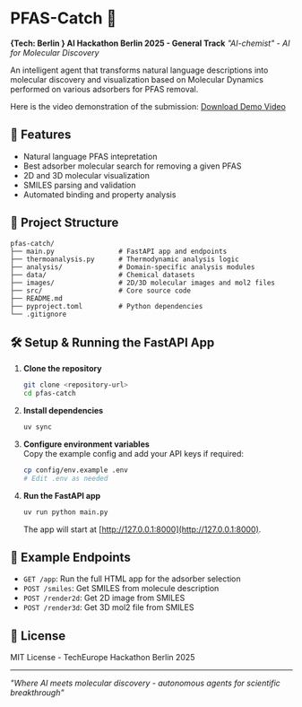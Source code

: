 # PFAS-Catch 🧪

**{Tech: Berlin } AI Hackathon Berlin 2025 - General Track**
*"AI-chemist" - AI for Molecular Discovery*

An intelligent agent that transforms natural language descriptions into molecular discovery and visualization based on Molecular Dynamics performed on various adsorbers for PFAS removal.

Here is the video demonstration of the submission: [Download Demo Video](https://drive.google.com/file/d/1q7I1suQlWol1CHcKXmZfSbBtwTPGl6Eh/view?usp=drive_link)

## 🚀 Features

- Natural language PFAS intepretation
- Best adsorber molecular search for removing a given PFAS
- 2D and 3D molecular visualization
- SMILES parsing and validation
- Automated binding and property analysis

## 📁 Project Structure

```
pfas-catch/
├── main.py                # FastAPI app and endpoints
├── thermoanalysis.py      # Thermodynamic analysis logic
├── analysis/              # Domain-specific analysis modules
├── data/                  # Chemical datasets
├── images/                # 2D/3D molecular images and mol2 files
├── src/                   # Core source code
├── README.md
├── pyproject.toml         # Python dependencies
└── .gitignore
```

## 🛠️ Setup & Running the FastAPI App

1. **Clone the repository**
    ```bash
    git clone <repository-url>
    cd pfas-catch
    ```

2. **Install dependencies**
    ```bash
    uv sync
    ```

3. **Configure environment variables**  
   Copy the example config and add your API keys if required:
    ```bash
    cp config/env.example .env
    # Edit .env as needed
    ```

4. **Run the FastAPI app**
    ```bash
    uv run python main.py
    ```
    The app will start at [http://127.0.0.1:8000](http://127.0.0.1:8000).

## 🧪 Example Endpoints

- `GET /app`: Run the full HTML app for the adsorber selection
- `POST /smiles`: Get SMILES from molecule description
- `POST /render2d`: Get 2D image from SMILES
- `POST /render3d`: Get 3D mol2 file from SMILES

## 📄 License

MIT License - TechEurope Hackathon Berlin 2025

---

*"Where AI meets molecular discovery - autonomous agents for scientific breakthrough"*
